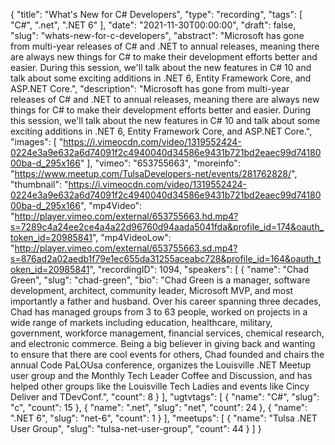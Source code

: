 {
  "title": "What's New for C# Developers",
  "type": "recording",
  "tags": [
    "C#",
    ".net",
    ".NET 6"
  ],
  "date": "2021-11-30T00:00:00",
  "draft": false,
  "slug": "whats-new-for-c-developers",
  "abstract": "Microsoft has gone from multi-year releases of C# and .NET to annual releases, meaning there are always new things for C# to make their development efforts better and easier. During this session, we'll talk about the new features in C# 10 and talk about some exciting additions in .NET 6, Entity Framework Core, and ASP.NET Core.",
  "description": "Microsoft has gone from multi-year releases of C# and .NET to annual releases, meaning there are always new things for C# to make their development efforts better and easier. During this session, we'll talk about the new features in C# 10 and talk about some exciting additions in .NET 6, Entity Framework Core, and ASP.NET Core.",
  "images": [
    "https://i.vimeocdn.com/video/1319552424-0224e3a9e632a6d74091f2c4940040d34586e9431b721bd2eaec99d7418000ba-d_295x166"
  ],
  "vimeo": "653755663",
  "moreinfo": "https://www.meetup.com/TulsaDevelopers-net/events/281762828/",
  "thumbnail": "https://i.vimeocdn.com/video/1319552424-0224e3a9e632a6d74091f2c4940040d34586e9431b721bd2eaec99d7418000ba-d_295x166",
  "mp4Video": "http://player.vimeo.com/external/653755663.hd.mp4?s=7289c4a24ee2ce4a4a22d96760d94aada5041fda&profile_id=174&oauth_token_id=20985841",
  "mp4VideoLow": "http://player.vimeo.com/external/653755663.sd.mp4?s=876ad2a02aedb1f79e1ec655da31255aceabc728&profile_id=164&oauth_token_id=20985841",
  "recordingID": 1094,
  "speakers": [
    {
      "name": "Chad Green",
      "slug": "chad-green",
      "bio": "Chad Green is a manager, software development, architect, community leader, Microsoft MVP, and most importantly a father and husband. Over his career spanning three decades, Chad has managed groups from 3 to 63 people, worked on projects in a wide range of markets including education, healthcare, military, government, workforce management, financial services, chemical research, and electronic commerce.  Being a big believer in giving back and wanting to ensure that there are cool events for others, Chad founded and chairs the annual Code PaLOUsa conference, organizes the Louisville .NET Meetup user group and the Monthly Tech Leader Coffee and Discussion, and has helped other groups like the Louisville Tech Ladies and events like Cincy Deliver and TDevConf.",
      "count": 8
    }
  ],
  "ugtvtags": [
    {
      "name": "C#",
      "slug": "c",
      "count": 15
    },
    {
      "name": ".net",
      "slug": "net",
      "count": 24
    },
    {
      "name": ".NET 6",
      "slug": "net-6",
      "count": 1
    }
  ],
  "meetups": [
    {
      "name": "Tulsa .NET User Group",
      "slug": "tulsa-net-user-group",
      "count": 44
    }
  ]
}